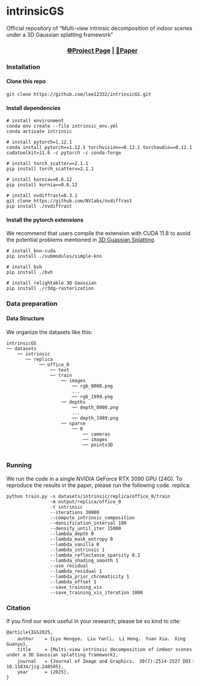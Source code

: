 # intrinsicGS
Official repository of “Multi-view intrinsic decomposition of indoor scenes under a 3D Gaussian splatting framework”

### <p align="center">[🌐Project Page](https://github.com/lee12332/intrinsicGS.git) | [📰Paper](https://www.cjig.cn/zh/article/doi/10.11834/jig.240505/)</p>

### Installation
#### Clone this repo
```shell
git clone https://github.com/lee12332/intrinsicGS.git
```
#### Install dependencies
```shell
# install environment
conda env create --file intrinsic_env.yml
conda activate intrinsic

# install pytorch=1.12.1
conda install pytorch==1.12.1 torchvision==0.13.1 torchaudio==0.12.1 cudatoolkit=11.6 -c pytorch -c conda-forge

# install torch_scatter==2.1.1
pip install torch_scatter==2.1.1

# install kornia==0.6.12
pip install kornia==0.6.12

# install nvdiffrast=0.3.1
git clone https://github.com/NVlabs/nvdiffrast
pip install ./nvdiffrast
```

#### Install the pytorch extensions
We recommend that users compile the extension with CUDA 11.8 to avoid the potential problems mentioned in [3D Guassian Splatting](https://github.com/graphdeco-inria/gaussian-splatting).

```shell
# install knn-cuda
pip install ./submodules/simple-knn

# install bvh
pip install ./bvh

# install relightable 3D Gaussian
pip install ./r3dg-rasterization
```


### Data preparation
#### Data Structure
We organize the datasets like this:
```
intrinsicGS
── datasets
    ── intrinsic
       ── replica
            ── office_0
                ── test
                ── train
                    ── images
                        ── rgb_0000.png
                        ...
                        ── rgb_1999.png
                    ── depths
                        ── depth_0000.png
                        ...
                        ── depth_1999.png
                    ── sparse
                        ── 0
                            ── cameras
                            ── images
                            ── points3D
    
```

### Running
We run the code in a single NVIDIA GeForce RTX 3090 GPU (24G). To reproduce the results in the paper, please run the following code.
replica:
```
python train.py -s datasets/intrinsic/replica/office_0/train
                -m output/replica/office_0
                -t intrinsic
                --iterations 30000
                --compute_intrinsic_composition
                --densification_interval 100
                --densify_until_iter 15000
                --lambda_depth 0
                --lambda_mask_entropy 0
                --lambda_vanilla 0
                --lambda_intrinsic 1
                --lambda_reflectance_sparsity 0.2
                --lambda_shading_smooth 1
                --use_residual
                --lambda_residual 1
                --lambda_prior_chromaticity 1
                --lambda_offset 1
                --save_training_vis
                --save_training_vis_iteration 1000
```

### Citation
If you find our work useful in your research, please be so kind to cite:
```
@article{IGS2025,
    author    = {Lyu Hengye， Liu Yanli， Li Hong， Yuan Xia， Xing Guanyu},
    title     = {Multi-view intrinsic decomposition of indoor scenes under a 3D Gaussian splatting framework},
    journal   = {Journal of Image and Graphics， 30(7):2514-2527 DOI： 10.11834/jig.240505},
    year      = {2025},
}
```
